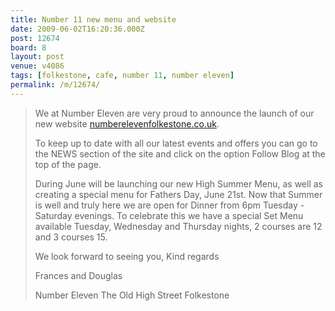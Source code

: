 ```yaml
---
title: Number 11 new menu and website
date: 2009-06-02T16:20:36.000Z
post: 12674
board: 8
layout: post
venue: v4086
tags: [folkestone, cafe, number 11, number eleven]
permalink: /m/12674/
---
```

<blockquote>We at Number Eleven are very proud to announce the launch of our new website <a href="http://www.numberelevenfolkestone.co.uk">numberelevenfolkestone.co.uk</a>.
 
To keep up to date with all our latest events and offers you can go to the NEWS section of the site and click on the option Follow Blog at the top of the page.
 
During June will be launching our new High Summer Menu, as well as creating a special menu for Fathers Day, June 21st.  Now that Summer is well and truly here we are open for Dinner from 6pm Tuesday - Saturday evenings.  To celebrate this we have a special Set Menu available Tuesday, Wednesday and Thursday nights, 2 courses are 12 and 3 courses 15.
 
We look forward to seeing you,
Kind regards
 
Frances and Douglas
 
Number Eleven
The Old High Street
Folkestone</blockquote>
